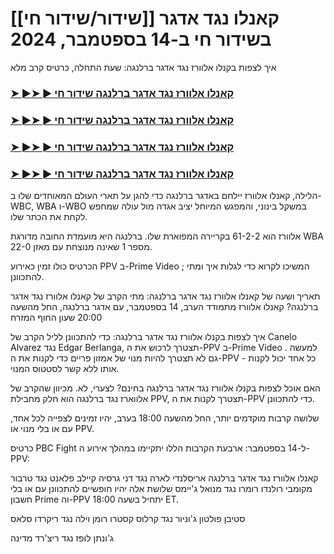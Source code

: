 #  [[שידור/שידור חי]] קאנלו נגד אדגר בשידור חי ב-14 בספטמבר, 2024

איך לצפות בקנלו אלוורז נגד אדגר ברלנגה: שעת התחלה, כרטיס קרב מלא

<h3><a href="https://cutt.ly/WeR39PY0">➤ ►➤ ► קאנלו אלוורז נגד אדגר ברלנגה שידור חי</a></h3>

<h3><a href="https://cutt.ly/WeR39PY0">➤ ►➤ ► קאנלו אלוורז נגד אדגר ברלנגה שידור חי</a></h3>

<h3><a href="https://cutt.ly/WeR39PY0">➤ ►➤ ► קאנלו אלוורז נגד אדגר ברלנגה שידור חי</a></h3>

<h3><a href="https://cutt.ly/WeR39PY0">➤ ►➤ ► קאנלו אלוורז נגד אדגר ברלנגה שידור חי</a></h3>

הלילה, קאנלו אלוורז יילחם באדגר ברלנגה כדי להגן על תארי העולם המאוחדים שלו ב-WBC, WBA ו-WBO במשקל בינוני, והמפגש המיוחל יציב אגדה מול עולה שמחפש לקחת את הכתר שלו.

אלוורז הוא 61-2-2 בקריירה המפוארת שלו. ברלנגה היא מועמדת החובה מדורגת WBA מספר 1 שאינה מנוצחת עם מאזן 22-0.

הכרטיס כולו זמין כאירוע PPV ב-Prime Video ; המשיכו לקרוא כדי לגלות איך ומתי להתכוונן.

תאריך ושעה של קאנלו אלוורז נגד אדגר ברלנגה: מתי הקרב של קאנלו אלוורז נגד אדגר ברלנגה?
קאנלו אלוורז מתמודד הערב, 14 בספטמבר, עם אדגר ברלנגה, החל מהשעה 20:00 שעון החוף המזרח

איך לצפות בקנלו אלוורז נגד אדגר ברלנגה:
כדי להתכוונן לליל הקרב של Canelo Alvarez נגד Edgar Berlanga, תצטרך לרכוש את ה-PPV ב-Prime Video . למעשה גם לא תצטרך להיות מנוי של אמזון פריים כדי לקנות את ה-PPV - כל אחד יכול לקנות אותו ללא קשר לסטטוס המנוי.

האם אוכל לצפות בקנלו אלוורז נגד אדגר ברלנגה בחינם?
לצערי, לא. מכיוון שהקרב של אלווארז נגד ברלנגה הוא חלק מחבילת PPV, תצטרך לקנות את ה-PPV כדי להתכוונן.

שלושה קרבות מוקדמים יותר, החל מהשעה 18:00 בערב, יהיו זמינים לצפייה לכל אחד, עם או בלי מנוי או PPV.

כרטיס PBC Fight ל-14 בספטמבר:
ארבעת הקרבות הללו יתקיימו במהלך אירוע ה-PPV:

קאנלו אלוורז נגד אדגר ברלנגה
אריסלנדי לארה נגד דני גרסיה
קיילב פלאנט נגד טרבור מקומבי
רולנדו רומרו נגד מנואל ג'יימס
שלושת אלה יהיו חופשיים להתכוונן עם או בלי חשבון Prime וה-PPV יתחיל בשעה 18:00 ET.

סטיבן פולטון ג'וניור נגד קרלוס קסטרו
רומן וילה נגד ריקרדו סלאס

ג'ונתן לופז נגד ריצ'רד מדינה
